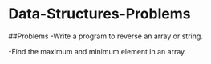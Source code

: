 # Data-Structures-Problems
##Problems
-Write a program to reverse an array or string.

-Find the maximum and minimum element in an array.
   
